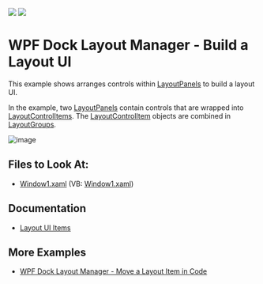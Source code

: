 <!-- default badges list -->
[![](https://img.shields.io/badge/Open_in_DevExpress_Support_Center-FF7200?style=flat-square&logo=DevExpress&logoColor=white)](https://supportcenter.devexpress.com/ticket/details/E1848)
[![](https://img.shields.io/badge/📖_How_to_use_DevExpress_Examples-e9f6fc?style=flat-square)](https://docs.devexpress.com/GeneralInformation/403183)
<!-- default badges end -->
# WPF Dock Layout Manager - Build a Layout UI


This example shows arranges controls within [LayoutPanels](https://docs.devexpress.com/WPF/DevExpress.Xpf.Docking.LayoutPanel) to build a layout UI.

In the example, two [LayoutPanels](https://docs.devexpress.com/WPF/DevExpress.Xpf.Docking.LayoutPanel) contain controls that are wrapped into [LayoutControlItems](https://docs.devexpress.com/WPF/DevExpress.Xpf.Docking.LayoutControlItem). The [LayoutControlItem](https://docs.devexpress.com/WPF/DevExpress.Xpf.Docking.LayoutControlItem) objects are combined in [LayoutGroups](https://docs.devexpress.com/WPF/DevExpress.Xpf.Docking.LayoutGroup).

![image](https://user-images.githubusercontent.com/12169834/173902606-67a6998a-f152-4842-ac71-a32ed9fe6d8c.png)

<!-- default file list -->
## Files to Look At:

* [Window1.xaml](./CS/LayoutPanel_Content_Ex/Window1.xaml) (VB: [Window1.xaml](./VB/LayoutPanel_Content_Ex/Window1.xaml))
<!-- default file list end -->

## Documentation

- [Layout UI Items](https://docs.devexpress.com/WPF/7223/controls-and-libraries/layout-management/dock-windows/layout-items)

## More Examples

- [WPF Dock Layout Manager - Move a Layout Item in Code](https://github.com/DevExpress-Examples/how-to-move-a-layout-item-in-code-e1895)
